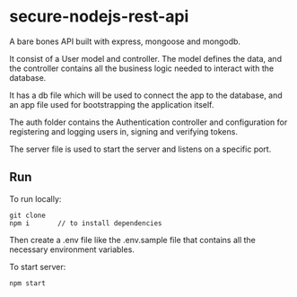 # secure-nodejs-rest-api

A bare bones API built with express, mongoose and mongodb.

It consist of a User model and controller. The model
defines the data, and the controller contains all
the business logic needed to interact with the database.

It has a db file which will be used to
connect the app to the database, and an app file used
for bootstrapping the application itself.

The auth folder contains the Authentication controller and configuration for registering and logging users in, signing and verifying tokens.

The server file is used to start the server and listens on a specific port.

## Run
To run locally:

```
git clone
npm i       // to install dependencies
```
Then create a .env file like the .env.sample file that contains all the necessary environment variables.

To start server:
```
npm start
```
